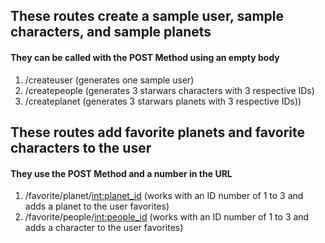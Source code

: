
<h2>These routes create a sample user, sample characters, and sample planets</h2>

<h4>They can be called with the POST Method using an empty body</h4>

1. /createuser (generates one sample user)
2. /createpeople (generates 3 starwars characters with 3 respective IDs)
3. /createplanet (generates 3 starwars planets with 3 respective IDs))



<h2>These routes add favorite planets and favorite characters to the user</h2>

<h4>They use the POST Method and a number in the URL</h4>

1. /favorite/planet/<int:planet_id> (works with an ID number of 1 to 3 and adds a planet to the user favorites)
2. /favorite/people/<int:people_id> (works with an ID number of 1 to 3 and adds a character to the user favorites)




